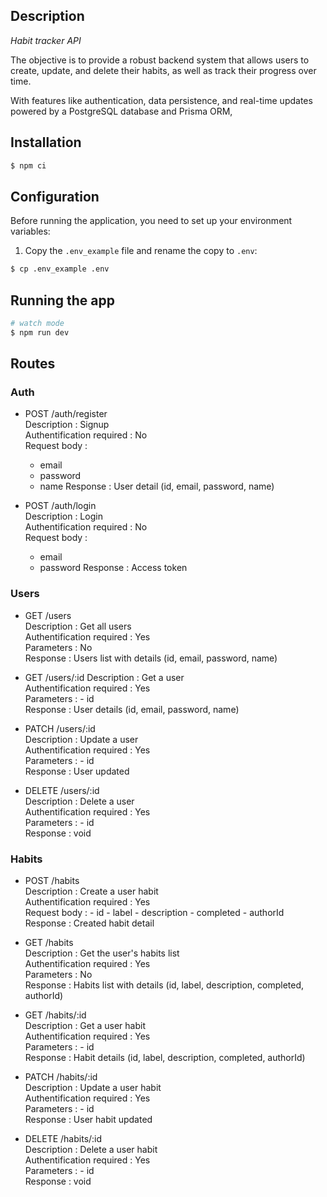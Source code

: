## Description

_Habit tracker API_

The objective is to provide a robust backend system that allows users to create, update, and delete their habits, as well as track their progress over time.

With features like authentication, data persistence, and real-time updates powered by a PostgreSQL database and Prisma ORM,

## Installation

```bash
$ npm ci
```

## Configuration

Before running the application, you need to set up your environment variables:

1. Copy the `.env_example` file and rename the copy to `.env`:

```bash
$ cp .env_example .env
```

## Running the app

```bash
# watch mode
$ npm run dev

```

## Routes

### Auth

- POST /auth/register  
  Description : Signup  
  Authentification required : No  
  Request body :

  - email
  - password
  - name
    Response : User detail (id, email, password, name)

- POST /auth/login  
  Description : Login  
  Authentification required : No  
  Request body :
  - email
  - password
    Response : Access token

### Users

- GET /users  
  Description : Get all users  
  Authentification required : Yes  
  Parameters : No  
  Response : Users list with details (id, email, password, name)

- GET /users/:id
  Description : Get a user  
  Authentification required : Yes  
  Parameters : - id  
  Response : User details (id, email, password, name)

- PATCH /users/:id  
  Description : Update a user  
  Authentification required : Yes  
  Parameters : - id  
  Response : User updated

- DELETE /users/:id  
  Description : Delete a user  
  Authentification required : Yes  
  Parameters : - id  
  Response : void

### Habits

- POST /habits  
  Description : Create a user habit  
  Authentification required : Yes  
  Request body : - id - label - description - completed - authorId  
  Response : Created habit detail

- GET /habits  
  Description : Get the user's habits list  
  Authentification required : Yes  
  Parameters : No  
  Response : Habits list with details (id, label, description, completed, authorId)

- GET /habits/:id  
  Description : Get a user habit  
  Authentification required : Yes  
  Parameters : - id  
  Response : Habit details (id, label, description, completed, authorId)

- PATCH /habits/:id  
  Description : Update a user habit  
  Authentification required : Yes  
  Parameters : - id  
  Response : User habit updated

- DELETE /habits/:id  
  Description : Delete a user habit  
  Authentification required : Yes  
  Parameters : - id  
  Response : void
